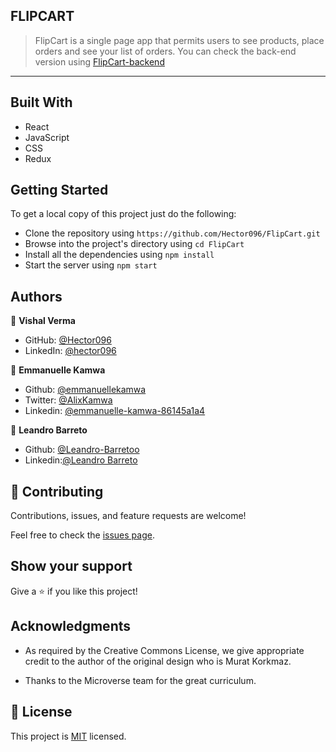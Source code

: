 ## FLIPCART

> FlipCart is a single page app that permits users to see products, place orders and see your list of orders. You can check the back-end version using [FlipCart-backend](https://github.com/Hector096/FlipCart-backend)

---

## Built With

- React
- JavaScript
- CSS
- Redux

## Getting Started

To get a local copy of this project just do the following:

- Clone the repository using `https://github.com/Hector096/FlipCart.git`
- Browse into the project's directory using `cd FlipCart`
- Install all the dependencies using `npm install`
- Start the server using `npm start`

## Authors

👤 **Vishal Verma**

- GitHub: [@Hector096](https://github.com/Hector096)
- LinkedIn: [@hector096](https://www.linkedin.com/in/hector096/)

👤 **Emmanuelle Kamwa**

- Github: [@emmanuellekamwa](https://github.com/emmanuellekamwa)
- Twitter: [@AlixKamwa](https://twitter.com/AlixKamwa)
- Linkedin: [@emmanuelle-kamwa-86145a1a4](https://www.linkedin.com/in/emmanuelle-kamwa-86145a1a4/)

👤 **Leandro Barreto**

- Github: [@Leandro-Barretoo](https://github.com/Leandro-Barretoo)
- Linkedin:[@Leandro Barreto](https://www.linkedin.com/in/leandroobarreto/)


## 🤝 Contributing

Contributions, issues, and feature requests are welcome!

Feel free to check the [issues page](https://github.com/Hector096/PokeApp/issues).

## Show your support

Give a ⭐️ if you like this project!

## Acknowledgments

- As required by the Creative Commons License, we give appropriate credit to the author of the original design who is Murat Korkmaz.

- Thanks to the Microverse team for the great curriculum.

## 📝 License

This project is [MIT](./MIT.md) licensed.
